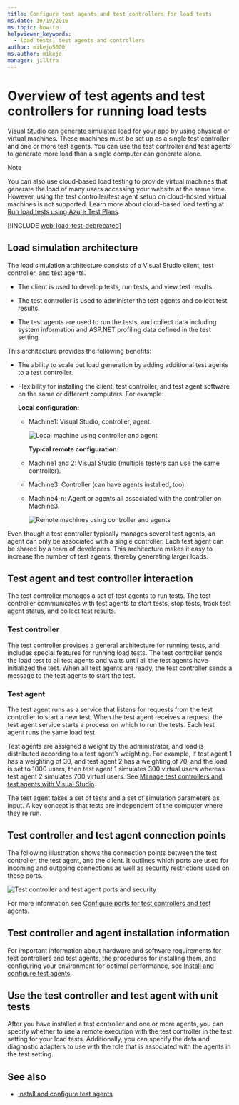 ```yaml
---
title: Configure test agents and test controllers for load tests
ms.date: 10/19/2016
ms.topic: how-to
helpviewer_keywords: 
  - load tests, test agents and controllers
author: mikejo5000
ms.author: mikejo
manager: jillfra
---
```

# Overview of test agents and test controllers for running load tests

Visual Studio can generate simulated load for your app by using physical or virtual machines. These machines must be set up as a single test controller and one or more test agents. You can use the test controller and test agents to generate more load than a single computer can generate alone.

> [!NOTE]
> You can also use cloud-based load testing to provide virtual machines that generate the load of many users accessing your website at the same time. However, using the test controller/test agent setup on cloud-hosted virtual machines is not supported. Learn more about cloud-based load testing at [Run load tests using Azure Test Plans](/azure/devops/test/load-test/get-started-simple-cloud-load-test?view=vsts).

[!INCLUDE [web-load-test-deprecated](includes/web-load-test-deprecated.md)]

## Load simulation architecture

The load simulation architecture consists of a Visual Studio client, test controller, and test agents.

- The client is used to develop tests, run tests, and view test results.

- The test controller is used to administer the test agents and collect test results.

- The test agents are used to run the tests, and collect data including system information and ASP.NET profiling data defined in the test setting.

This architecture provides the following benefits:

- The ability to scale out load generation by adding additional test agents to a test controller.

- Flexibility for installing the client, test controller, and test agent software on the same or different computers. For example:

   **Local configuration:**

  - Machine1: Visual Studio, controller, agent.

    ![Local machine using controller and agent](./media/load-test-configa.png)

    **Typical remote configuration:**

  - Machine1 and 2: Visual Studio (multiple testers can use the same controller).

  - Machine3: Controller (can have agents installed, too).

  - Machine4-n: Agent or agents all associated with the controller on Machine3.

    ![Remote machines using controller and agents](./media/load-test-configb.png)

Even though a test controller typically manages several test agents, an agent can only be associated with a single controller. Each test agent can be shared by a team of developers. This architecture makes it easy to increase the number of test agents, thereby generating larger loads.

## Test agent and test controller interaction

The test controller manages a set of test agents to run tests. The test controller communicates with test agents to start tests, stop tests, track test agent status, and collect test results.

### Test controller

The test controller provides a general architecture for running tests, and includes special features for running load tests. The test controller sends the load test to all test agents and waits until all the test agents have initialized the test. When all test agents are ready, the test controller sends a message to the test agents to start the test.

### Test agent

The test agent runs as a service that listens for requests from the test controller to start a new test. When the test agent receives a request, the test agent service starts a process on which to run the tests. Each test agent runs the same load test.

Test agents are assigned a weight by the administrator, and load is distributed according to a test agent’s weighting. For example, if test agent 1 has a weighting of 30, and test agent 2 has a weighting of 70, and the load is set to 1000 users, then test agent 1 simulates 300 virtual users whereas test agent 2 simulates 700 virtual users. See [Manage test controllers and test agents with Visual Studio](../test/manage-test-controllers-and-test-agents.md).

The test agent takes a set of tests and a set of simulation parameters as input. A key concept is that tests are independent of the computer where they're run.

## Test controller and test agent connection points

The following illustration shows the connection points between the test controller, the test agent, and the client. It outlines which ports are used for incoming and outgoing connections as well as security restrictions used on these ports.

![Test controller and test agent ports and security](./media/test-controller-agent-firewall.png)

For more information see [Configure ports for test controllers and test agents](../test/configure-ports-for-test-controllers-and-test-agents.md).

## Test controller and agent installation information

For important information about hardware and software requirements for test controllers and test agents, the procedures for installing them, and configuring your environment for optimal performance, see [Install and configure test agents](../test/lab-management/install-configure-test-agents.md).

## Use the test controller and test agent with unit tests

After you have installed a test controller and one or more agents, you can specify whether to use a remote execution with the test controller in the test setting for your load tests. Additionally, you can specify the data and diagnostic adapters to use with the role that is associated with the agents in the test setting.

## See also

- [Install and configure test agents](../test/lab-management/install-configure-test-agents.md)
